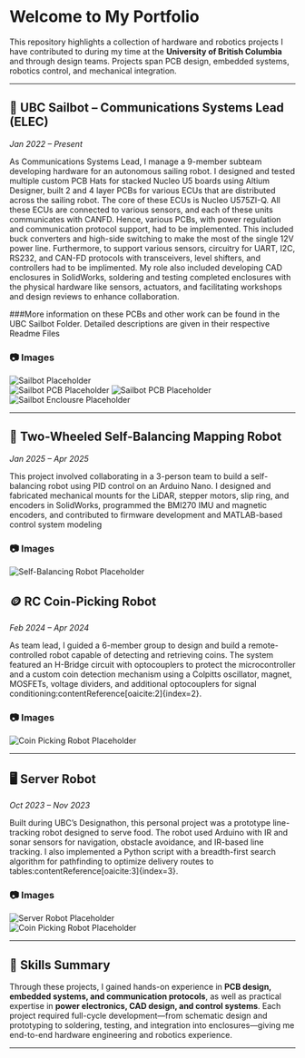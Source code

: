 # Welcome to My Portfolio

This repository highlights a collection of hardware and robotics projects I have contributed to during my time at the **University of British Columbia** and through design teams. Projects span PCB design, embedded systems, robotics control, and mechanical integration.

---

## 🚤 UBC Sailbot – Communications Systems Lead (ELEC)  
*Jan 2022 – Present*  

As Communications Systems Lead, I manage a 9-member subteam developing hardware for an autonomous sailing robot. I designed and tested multiple custom PCB Hats for stacked Nucleo U5 boards using Altium Designer, built 2 and 4 layer PCBs for various ECUs that are distributed across the sailing robot. The core of these ECUs is Nucleo U575ZI-Q. All these ECUs are connected to various sensors, and each of these units communicates with CANFD. Hence, various PCBs, with power regulation and communication protocol support, had to be implemented. This included buck converters and high-side switching to make the most of the single 12V power line. Furthermore, to support various sensors, circuitry for UART, I2C, RS232, and CAN-FD protocols with transceivers, level shifters, and controllers had to be implimented. My role also included developing CAD enclosures in SolidWorks, soldering and testing completed enclosures with the physical hardware like sensors, actuators, and facilitating workshops and design reviews to enhance collaboration.

###More information on these PCBs and other work can be found in the UBC Sailbot Folder. Detailed descriptions are given in their respective Readme Files

### 📷 Images  
![Sailbot Placeholder](images/Sailbot.jpg)  
![Sailbot PCB Placeholder](images/PCBS_V2.jpeg)
![Sailbot PCB Placeholder](images/SAIL_V3_PCB.png)
![Sailbot Enclousre Placeholder](images/Wingsail_Enclosure.jpg) 

---

## 🤖 Two-Wheeled Self-Balancing Mapping Robot  
*Jan 2025 – Apr 2025*  

This project involved collaborating in a 3-person team to build a self-balancing robot using PID control on an Arduino Nano. I designed and fabricated mechanical mounts for the LiDAR, stepper motors, slip ring, and encoders in SolidWorks, programmed the BMI270 IMU and magnetic encoders, and contributed to firmware development and MATLAB-based control system modeling

### 📷 Images  
![Self-Balancing Robot Placeholder](images/Self_Balancing_Robot.jpg)  



## 🪙 RC Coin-Picking Robot  
*Feb 2024 – Apr 2024*  

As team lead, I guided a 6-member group to design and build a remote-controlled robot capable of detecting and retrieving coins. The system featured an H-Bridge circuit with optocouplers to protect the microcontroller and a custom coin detection mechanism using a Colpitts oscillator, magnet, MOSFETs, voltage dividers, and additional optocouplers for signal conditioning:contentReference[oaicite:2]{index=2}.  

### 📷 Images  
![Coin Picking Robot Placeholder](images/Coin_Picking_Robot.jpg)  

---

## 🖥️ Server Robot  
*Oct 2023 – Nov 2023*  

Built during UBC’s Designathon, this personal project was a prototype line-tracking robot designed to serve food. The robot used Arduino with IR and sonar sensors for navigation, obstacle avoidance, and IR-based line tracking. I also implemented a Python script with a breadth-first search algorithm for pathfinding to optimize delivery routes to tables:contentReference[oaicite:3]{index=3}.  

### 📷 Images  
![Server Robot Placeholder](images/Picture_of_prototype.JPG)  
![Coin Picking Robot Placeholder](images/CAD_Server_Robot.png) 

---

## 🔧 Skills Summary  
Through these projects, I gained hands-on experience in **PCB design, embedded systems, and communication protocols**, as well as practical expertise in **power electronics, CAD design, and control systems**. Each project required full-cycle development—from schematic design and prototyping to soldering, testing, and integration into enclosures—giving me end-to-end hardware engineering and robotics experience.  

---
